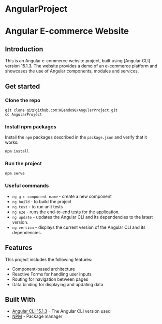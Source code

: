 # AngularProject

# Angular E-commerce Website

## Introduction
This is an Angular e-commerce website project, built using [Angular CLI] version 15.1.3. The website provides a demo of an e-commerce platform and showcases the use of Angular components, modules and services.

## Get started

### Clone the repo

```shell
git clone git@github.com:KBendo98/AngularProject.git
cd AngularProject
```

### Install npm packages

Install the `npm` packages described in the `package.json` and verify that it works:

```shell
npm install
```

### Run the project

```shell
npm serve
```

### Useful commands
* `ng g c component-name` - create a new component
* `ng build` - to build the project
* `ng test` - to run unit tests
* `ng e2e` - runs the end-to-end tests for the application.
* `ng update` - updates the Angular CLI and its dependencies to the latest version.
* `ng version` - displays the current version of the Angular CLI and its dependencies.

## Features
This project includes the following features:

- Component-based architecture
- Reactive Forms for handling user inputs
- Routing for navigation between pages
- Data binding for displaying and updating data

## Built With
- [Angular CLI 15.1.3](https://cli.angular.io) - The Angular CLI version used
- [NPM](https://www.npmjs.com) - Package manager
